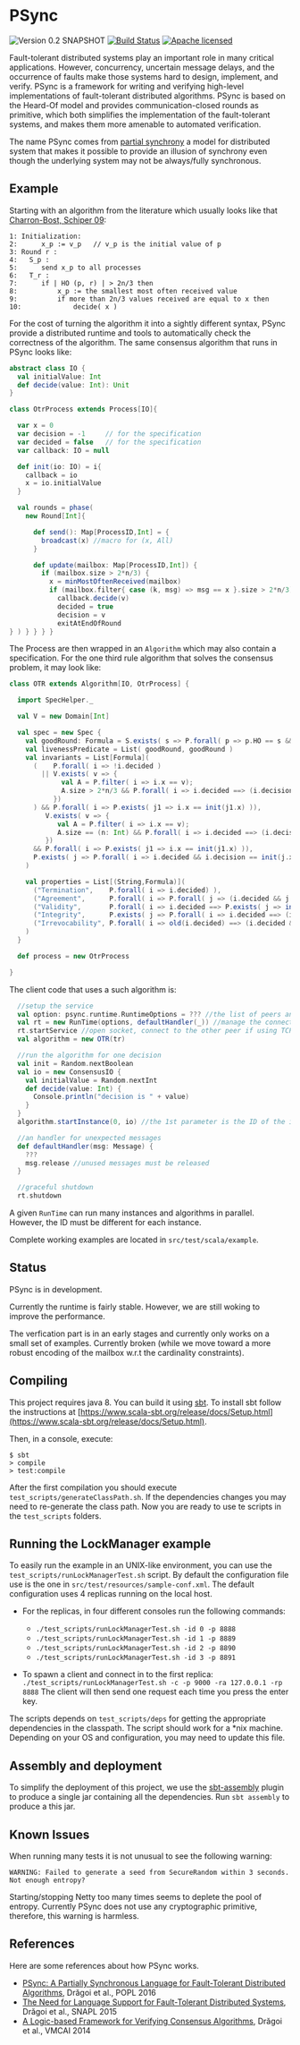 # PSync

![Version 0.2 SNAPSHOT](https://img.shields.io/badge/version-0.2_SNAPSHOT-green.svg)
[![Build Status](https://travis-ci.org/dzufferey/psync.svg?branch=master)](https://travis-ci.org/dzufferey/psync)
[![Apache licensed](https://img.shields.io/badge/license-Apache-blue.svg)](https://raw.githubusercontent.com/dzufferey/psync/master/LICENSE)

Fault-tolerant distributed systems play an important role in many critical applications.
However, concurrency, uncertain message delays, and the occurrence of faults make those systems hard to design, implement, and verify.
PSync is a framework for writing and verifying high-level implementations of fault-tolerant distributed algorithms.
PSync is based on the Heard-Of model and provides communication-closed rounds as primitive, which both simplifies the implementation of the fault-tolerant systems, and makes them more amenable to automated verification.

The name PSync comes from [partial synchrony](http://groups.csail.mit.edu/tds/papers/Lynch/jacm88.pdf) a model for distributed system that makes it possible to provide an illusion of synchrony even though the underlying system may not be always/fully synchronous.

## Example

Starting with an algorithm from the literature which usually looks like that [Charron-Bost, Schiper 09](http://infoscience.epfl.ch/record/159550/files/HO.pdf?version=1):
```
1: Initialization:
2:      x_p := v_p   // v_p is the initial value of p
3: Round r :
4:   S_p :
5:      send x_p to all processes
6:   T_r :
7:      if | HO (p, r) | > 2n/3 then
8:          x_p := the smallest most often received value
9:          if more than 2n/3 values received are equal to x then
10:             decide( x )
```

For the cost of turning the algorithm it into a sightly different syntax, PSync provide a distributed runtime and tools to automatically check the correctness of the algorithm.
The same consensus algorithm that runs in PSync looks like:
```scala
abstract class IO {
  val initialValue: Int
  def decide(value: Int): Unit
}

class OtrProcess extends Process[IO]{

  var x = 0
  var decision = -1     // for the specification
  var decided = false   // for the specification
  var callback: IO = null

  def init(io: IO) = i{
    callback = io
    x = io.initialValue
  }

  val rounds = phase(
    new Round[Int]{

      def send(): Map[ProcessID,Int] = {
        broadcast(x) //macro for (x, All)
      }

      def update(mailbox: Map[ProcessID,Int]) {
        if (mailbox.size > 2*n/3) {
          x = minMostOftenReceived(mailbox)
          if (mailbox.filter{ case (k, msg) => msg == x }.size > 2*n/3) {
            callback.decide(v)
            decided = true
            decision = v
            exitAtEndOfRound
} ) } } } }
```

The Process are then wrapped in an `Algorithm` which may also contain a specification.
For the one third rule algorithm that solves the consensus problem, it may look like:
```scala
class OTR extends Algorithm[IO, OtrProcess] {

  import SpecHelper._

  val V = new Domain[Int]

  val spec = new Spec {
    val goodRound: Formula = S.exists( s => P.forall( p => p.HO == s && s.size > 2*n/3 ))
    val livenessPredicate = List( goodRound, goodRound )
    val invariants = List[Formula](
      (    P.forall( i => !i.decided )
        || V.exists( v => {
             val A = P.filter( i => i.x == v);
             A.size > 2*n/3 && P.forall( i => i.decided ==> (i.decision == v))
           })
      ) && P.forall( i => P.exists( j1 => i.x == init(j1.x) )),
         V.exists( v => {
            val A = P.filter( i => i.x == v);
            A.size == (n: Int) && P.forall( i => i.decided ==> (i.decision == v))
         })
      && P.forall( i => P.exists( j1 => i.x == init(j1.x) )),
      P.exists( j => P.forall( i => i.decided && i.decision == init(j.x)) )
    )

    val properties = List[(String,Formula)](
      ("Termination",    P.forall( i => i.decided) ),
      ("Agreement",      P.forall( i => P.forall( j => (i.decided && j.decided) ==> (i.decision == j.decision) ))),
      ("Validity",       P.forall( i => i.decided ==> P.exists( j => init(j.x) == i.decision ))),
      ("Integrity",      P.exists( j => P.forall( i => i.decided ==> (i.decision == init(j.x)) ))),
      ("Irrevocability", P.forall( i => old(i.decided) ==> (i.decided && old(i.decision) == i.decision) ))
    )
  }

  def process = new OtrProcess

}
```

The client code that uses a such algorithm is:
```scala
  //setup the service
  val option: psync.runtime.RuntimeOptions = ??? //the list of peers and other parameters
  val rt = new RunTime(options, defaultHandler(_)) //manage the connections, resources, etc.
  rt.startService //open socket, connect to the other peer if using TCP, etc.
  val algorithm = new OTR(tr)

  //run the algorithm for one decision
  val init = Random.nextBoolean
  val io = new ConsensusIO {
    val initialValue = Random.nextInt
    def decide(value: Int) {
      Console.println("decision is " + value)
    }
  }
  algorithm.startInstance(0, io) //the 1st parameter is the ID of the instance

  //an handler for unexpected messages
  def defaultHandler(msg: Message) {
    ???
    msg.release //unused messages must be released
  }

  //graceful shutdown
  rt.shutdown
```
A given `RunTime` can run many instances and algorithms in parallel.
However, the ID must be different for each instance.

Complete working examples are located in `src/test/scala/example`.


## Status

PSync is in development.

Currently the runtime is fairly stable.
However, we are still woking to improve the performance.

The verfication part is in an early stages and currently only works on a small set of examples.
Currently broken (while we move toward a more robust encoding of the mailbox w.r.t the cardinality constraints).


## Compiling

This project requires java 8.
You can build it using [sbt](https://www.scala-sbt.org/).
To install sbt follow the instructions at [https://www.scala-sbt.org/release/docs/Setup.html](https://www.scala-sbt.org/release/docs/Setup.html).

Then, in a console, execute:
```
$ sbt
> compile
> test:compile
```
After the first compilation you should execute `test_scripts/generateClassPath.sh`.
If the dependencies changes you may need to re-generate the class path.
Now you are ready to use te scripts in the `test_scripts` folders.


## Running the LockManager example

To easily run the example in an UNIX-like environment, you can use the `test_scripts/runLockManagerTest.sh` script.
By default the configuration file use is the one in `src/test/resources/sample-conf.xml`.
The default configuration uses 4 replicas running on the local host.

* For the replicas, in four different consoles run the following commands:
  - `./test_scripts/runLockManagerTest.sh -id 0 -p 8888`
  - `./test_scripts/runLockManagerTest.sh -id 1 -p 8889`
  - `./test_scripts/runLockManagerTest.sh -id 2 -p 8890`
  - `./test_scripts/runLockManagerTest.sh -id 3 -p 8891`

* To spawn a client and connect in to the first replica:
  `./test_scripts/runLockManagerTest.sh -c -p 9000 -ra 127.0.0.1 -rp 8888`
  The client will then send one request each time you press the enter key.

The scripts depends on `test_scripts/deps` for getting the appropriate dependencies in the classpath.
The script should work for a \*nix machine.
Depending on your OS and configuration, you may need to update this file.

## Assembly and deployment

To simplify the deployment of this project, we use the [sbt-assembly](https://github.com/sbt/sbt-assembly) plugin to produce a single jar containing all the dependencies.
Run `sbt assembly` to produce a this jar.

## Known Issues

When running many tests it is not unusual to see the following warning:

    WARNING: Failed to generate a seed from SecureRandom within 3 seconds. Not enough entropy?

Starting/stopping Netty too many times seems to deplete the pool of entropy.
Currently PSync does not use any cryptographic primitive, therefore, this warning is harmless.

## References

Here are some references about how PSync works.

* [PSync: A Partially Synchronous Language for Fault-Tolerant Distributed Algorithms](http://people.csail.mit.edu/zufferey/files/2016_PSync_A_Partially_Synchronous_Language_for_Fault-Tolerant_Distributed_Algorithms.pdf), Drăgoi et al., POPL 2016
* [The Need for Language Support for Fault-Tolerant Distributed Systems](http://drops.dagstuhl.de/opus/volltexte/2015/5019/), Drăgoi et al., SNAPL 2015
* [A Logic-based Framework for Verifying Consensus Algorithms](http://people.csail.mit.edu/zufferey/files/2014_A_Logic-Based_Framework_for_Verifying_Consensus_Algorithms.pdf), Drăgoi et al., VMCAI 2014

